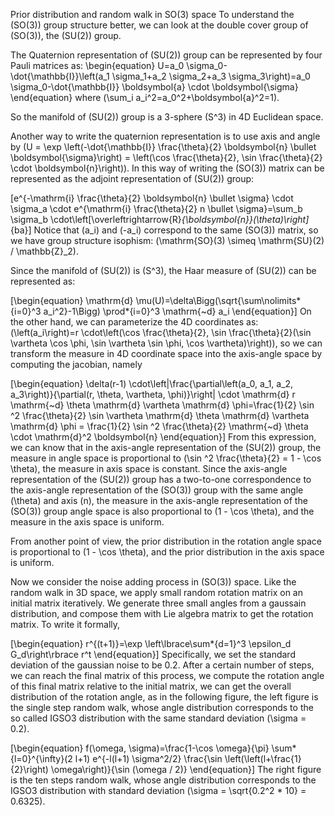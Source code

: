 Prior distribution and random walk in SO(3) space
To understand the \(SO(3)\) group structure better, we can look at the double cover group of \(SO(3)\), the \(SU(2)\) group.

The Quaternion representation of \(SU(2)\) group can be represented by four Pauli matrices as: \begin{equation} U=a_0 \sigma_0-\dot{\mathbb{I}}\left(a_1 \sigma_1+a_2 \sigma_2+a_3 \sigma_3\right)=a_0 \sigma_0-\dot{\mathbb{I}} \boldsymbol{a} \cdot \boldsymbol{\sigma} \end{equation} where \(\sum_i a_i^2=a_0^2+\boldsymbol{a}^2=1\).

So the manifold of \(SU(2)\) group is a 3-sphere \(S^3\) in 4D Euclidean space.

Another way to write the quaternion representation is to use axis and angle by \(U = \exp \left(-\dot{\mathbb{I}} \frac{\theta}{2} \boldsymbol{n} \bullet \boldsymbol{\sigma}\right) = \left(\cos \frac{\theta}{2}, \sin \frac{\theta}{2} \cdot \boldsymbol{n}\right)\). In this way of writing the \(SO(3)\) matrix can be represented as the adjoint representation of \(SU(2)\) group:

\[e^{-\mathrm{i} \frac{\theta}{2} \boldsymbol{n} \bullet \sigma} \cdot \sigma_a \cdot e^{\mathrm{i} \frac{\theta}{2} n \bullet \sigma}=\sum_b \sigma_b \cdot\left[\overleftrightarrow{R}_{\boldsymbol{n}}(\theta)\right]_{ba}\]
Notice that \(a_i\) and \(-a_i\) correspond to the same \(SO(3)\) matrix, so we have group structure isophism: \(\mathrm{SO}(3) \simeq \mathrm{SU}(2) / \mathbb{Z}_2\).

Since the manifold of \(SU(2)\) is \(S^3\), the Haar measure of \(SU(2)\) can be represented as:

\[\begin{equation} \mathrm{d} \mu(U)=\delta\Bigg(\sqrt{\sum\nolimits*{i=0}^3 a_i^2}-1\Bigg) \prod*{i=0}^3 \mathrm{~d} a_i \end{equation}\]
On the other hand, we can parameterize the 4D coordinates as: \(\left(a_i\right)=r \cdot\left(\cos \frac{\theta}{2}, \sin \frac{\theta}{2}(\sin \vartheta \cos \phi, \sin \vartheta \sin \phi, \cos \vartheta)\right)\), so we can transform the measure in 4D coordinate space into the axis-angle space by computing the jacobian, namely

\[\begin{equation} \delta(r-1) \cdot\left|\frac{\partial\left(a_0, a_1, a_2, a_3\right)}{\partial(r, \theta, \vartheta, \phi)}\right| \cdot \mathrm{d} r \mathrm{~d} \theta \mathrm{d} \vartheta \mathrm{d} \phi=\frac{1}{2} \sin ^2 \frac{\theta}{2} \sin \vartheta \mathrm{d} \theta \mathrm{d} \vartheta \mathrm{d} \phi = \frac{1}{2} \sin ^2 \frac{\theta}{2} \mathrm{~d} \theta \cdot \mathrm{d}^2 \boldsymbol{n} \end{equation}\]
From this expression, we can know that in the axis-angle representation of the \(SU(2)\) group, the measure in angle space is proportional to \(\sin ^2 \frac{\theta}{2} = 1 - \cos \theta\), the measure in axis space is constant. Since the axis-angle representation of the \(SU(2)\) group has a two-to-one correspondence to the axis-angle representation of the \(SO(3)\) group with the same angle \(\theta\) and axis \(n\), the measure in the axis-angle representation of the \(SO(3)\) group angle space is also proportional to \(1 - \cos \theta\), and the measure in the axis space is uniform.

From another point of view, the prior distribution in the rotation angle space is proportional to \(1 - \cos \theta\), and the prior distribution in the axis space is uniform.

Now we consider the noise adding process in \(SO(3)\) space. Like the random walk in 3D space, we apply small random rotation matrix on an initial matrix iteratively. We generate three small angles from a gaussain distribution, and compose them with Lie algebra matrix to get the rotation matrix. To write it formally,

\[\begin{equation} r^{(t+1)}=\exp \left\lbrace\sum*{d=1}^3 \epsilon_d G_d\right\rbrace r^t \end{equation}\]
Specifically, we set the standard deviation of the gaussian noise to be 0.2. After a certain number of steps, we can reach the final matrix of this process, we compute the rotation angle of this final matrix relative to the initial matrix, we can get the overall distribution of the rotation angle, as in the following figure, the left figure is the single step random walk, whose angle distribution corresponds to the so called IGSO3 distribution with the same standard deviation \(\sigma = 0.2\).

\[\begin{equation} f(\omega, \sigma)=\frac{1-\cos \omega}{\pi} \sum*{l=0}^{\infty}(2 l+1) e^{-l(l+1) \sigma^2/2} \frac{\sin \left(\left(l+\frac{1}{2}\right) \omega\right)}{\sin (\omega / 2)} \end{equation}\]
The right figure is the ten steps random walk, whose angle distribution corresponds to the IGSO3 distribution with standard deviation \(\sigma = \sqrt{0.2^2 * 10} = 0.6325\).